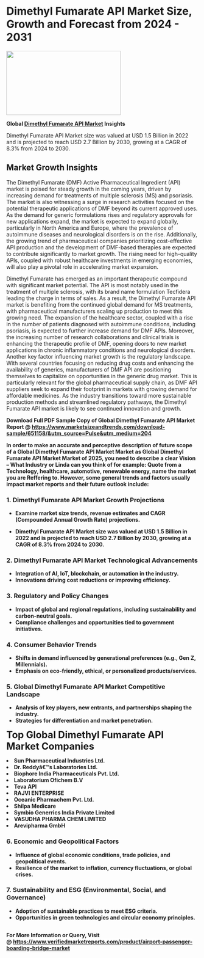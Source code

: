 <H1>Dimethyl Fumarate API Market Size, Growth and Forecast from 2024 - 2031</H1><img class="aligncenter size-medium wp-image-584254" src="https://thirdeyenews.in/wp-content/uploads/2024/09/Global-Market-Research-300x168.jpeg" alt="" width="300" height="168" /><p><strong>Global&nbsp;<a href="https://www.marketsizeandtrends.com/download-sample/651158/&amp;utm_source=Pulse&amp;utm_medium=204">Dimethyl Fumarate API Market</a> Insights</strong></p><p>Dimethyl Fumarate API Market size was valued at USD 1.5 Billion in 2022 and is projected to reach USD 2.7 Billion by 2030, growing at a CAGR of 8.3% from 2024 to 2030.</p><p><h2>Market Growth Insights</h2> <p>The Dimethyl Fumarate (DMF) Active Pharmaceutical Ingredient (API) market is poised for steady growth in the coming years, driven by increasing demand for treatments of multiple sclerosis (MS) and psoriasis. The market is also witnessing a surge in research activities focused on the potential therapeutic applications of DMF beyond its current approved uses. As the demand for generic formulations rises and regulatory approvals for new applications expand, the market is expected to expand globally, particularly in North America and Europe, where the prevalence of autoimmune diseases and neurological disorders is on the rise. Additionally, the growing trend of pharmaceutical companies prioritizing cost-effective API production and the development of DMF-based therapies are expected to contribute significantly to market growth. The rising need for high-quality APIs, coupled with robust healthcare investments in emerging economies, will also play a pivotal role in accelerating market expansion.</p> <p><strong></strong></p> <p>Dimethyl Fumarate has emerged as an important therapeutic compound with significant market potential. The API is most notably used in the treatment of multiple sclerosis, with its brand name formulation Tecfidera leading the charge in terms of sales. As a result, the Dimethyl Fumarate API market is benefiting from the continued global demand for MS treatments, with pharmaceutical manufacturers scaling up production to meet this growing need. The expansion of the healthcare sector, coupled with a rise in the number of patients diagnosed with autoimmune conditions, including psoriasis, is expected to further increase demand for DMF APIs. Moreover, the increasing number of research collaborations and clinical trials is enhancing the therapeutic profile of DMF, opening doors to new market applications in chronic inflammatory conditions and neurological disorders. Another key factor influencing market growth is the regulatory landscape. With several countries focusing on reducing drug costs and enhancing the availability of generics, manufacturers of DMF API are positioning themselves to capitalize on opportunities in the generic drug market. This is particularly relevant for the global pharmaceutical supply chain, as DMF API suppliers seek to expand their footprint in markets with growing demand for affordable medicines. As the industry transitions toward more sustainable production methods and streamlined regulatory pathways, the Dimethyl Fumarate API market is likely to see continued innovation and growth.</p> <p><strong></p><p><span class=""><strong>Download Full PDF Sample Copy of Global Dimethyl Fumarate API Market Report</strong> @ <a href="https://www.marketsizeandtrends.com/download-sample/651158/&amp;utm_source=Pulse&amp;utm_medium=204" target="_blank">https://www.marketsizeandtrends.com/download-sample/651158/&amp;utm_source=Pulse&amp;utm_medium=204</a></span></p><p>In order to make an accurate and perceptive description of future scope of a Global&nbsp;Dimethyl Fumarate API Market Market as Global&nbsp;Dimethyl Fumarate API Market Market of 2025, you need to describe a clear Vision &ndash; What Industry or Linda can you think of for example: Quote from a Technology, healthcare, automotive, renewable energy, name the market you are Reffering to. However, some general trends and factors usually impact market reports and their future outlook include:</p><h3>1.&nbsp;<strong>Dimethyl Fumarate API Market Growth Projections</strong></h3><ul><li>Examine market size trends, revenue estimates and CAGR (Compounded Annual Growth Rate) projections.</li><li><p>Dimethyl Fumarate API Market size was valued at USD 1.5 Billion in 2022 and is projected to reach USD 2.7 Billion by 2030, growing at a CAGR of 8.3% from 2024 to 2030.</p></li></ul><h3>2.&nbsp;<strong>Dimethyl Fumarate API Market Technological Advancements</strong></h3><ul><li>Integration of AI, IoT, blockchain, or automation in the industry.</li><li>Innovations driving cost reductions or improving efficiency.</li></ul><h3>3.&nbsp;<strong>Regulatory and Policy Changes</strong></h3><ul><li>Impact of global and regional regulations, including sustainability and carbon-neutral goals.</li><li>Compliance challenges and opportunities tied to government initiatives.</li></ul><h3>4.&nbsp;<strong>Consumer Behavior Trends</strong></h3><ul><li>Shifts in demand influenced by generational preferences (e.g., Gen Z, Millennials).</li><li>Emphasis on eco-friendly, ethical, or personalized products/services.</li></ul><h3>5.&nbsp;<strong>Global Dimethyl Fumarate API Market Competitive Landscape</strong></h3><ul><li>Analysis of key players, new entrants, and partnerships shaping the industry.</li><li>Strategies for differentiation and market penetration.</li></ul><p data-pm-slice="1 1 []"><span style="color: inherit; font-family: inherit; font-size: 25px;">Top Global Dimethyl Fumarate API Market Companies</span></p><div class="" data-test-id=""><p><li>Sun Pharmaceutical Industries Ltd.</li><li> Dr. Reddyâ€™s Laboratories Ltd.</li><li> Biophore India Pharmaceuticals Pvt. Ltd.</li><li> Laboratorium Ofichem B.V</li><li> Teva API</li><li> RAJVI ENTERPRISE</li><li> Oceanic Pharmachem Pvt. Ltd.</li><li> Shilpa Medicare</li><li> Symbio Generrics India Private Limited</li><li> VASUDHA PHARMA CHEM LIMITED</li><li> Arevipharma GmbH</li></p></div><h3>6.&nbsp;<strong>Economic and Geopolitical Factors</strong></h3><ul><li>Influence of global economic conditions, trade policies, and geopolitical events.</li><li>Resilience of the market to inflation, currency fluctuations, or global crises.</li></ul><h3>7.&nbsp;<strong>Sustainability and ESG (Environmental, Social, and Governance)</strong></h3><ul><li>Adoption of sustainable practices to meet ESG criteria.</li><li>Opportunities in green technologies and circular economy principles.</li></ul><h2><strong style="font-size: 14px;">For More Information or Query, Visit @&nbsp;</strong><a style="background-color: #ffffff; font-size: 14px;" href="https://www.marketsizeandtrends.com/report/dimethyl-fumarate-api-market/" target="_blank">https://www.verifiedmarketreports.com/product/airport-passenger-boarding-bridge-market</a></h2>

